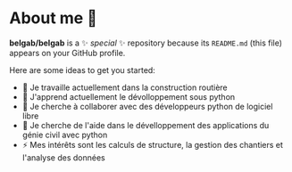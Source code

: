 # About me 👋


**belgab/belgab** is a ✨ _special_ ✨ repository because its `README.md` (this file) appears on your GitHub profile.

Here are some ideas to get you started:

- 🔭 Je travaille actuellement dans la construction routière
- 🌱 J'apprend actuellement le dévolloppement sous python
- 👯 Je cherche à collaborer avec des développeurs python de logiciel libre
- 🤔 Je cherche de l'aide dans le dévelloppement des applications du génie civil avec python
- ⚡ Mes intérêts sont les calculs de structure, la gestion des chantiers et l'analyse des données

